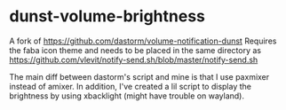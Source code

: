 # dunst-volume-brightness
A fork of https://github.com/dastorm/volume-notification-dunst
Requires the faba icon theme and needs to be placed in the same directory as https://github.com/vlevit/notify-send.sh/blob/master/notify-send.sh

The main diff between dastorm's script and mine is that I use paxmixer instead of amixer.  In addition, I've created a lil script to display the brightness by using xbacklight (might have trouble on wayland).
